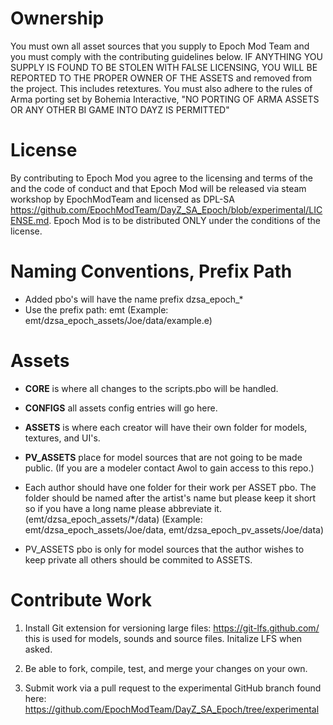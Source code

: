 Ownership
===
You must own all asset sources that you supply to Epoch Mod Team and you must comply with the contributing guidelines below. IF ANYTHING YOU SUPPLY IS FOUND TO BE STOLEN WITH FALSE LICENSING, YOU WILL BE REPORTED TO THE PROPER OWNER OF THE ASSETS and removed from the project. This includes retextures. You must also adhere to the rules of Arma porting set by Bohemia Interactive, "NO PORTING OF ARMA ASSETS OR ANY OTHER BI GAME INTO DAYZ IS PERMITTED"

License
===
By contributing to Epoch Mod you agree to the licensing and terms of the and the code of conduct and that Epoch Mod will be released via steam workshop by EpochModTeam and licensed as DPL-SA https://github.com/EpochModTeam/DayZ_SA_Epoch/blob/experimental/LICENSE.md. Epoch Mod is to be distributed ONLY under the conditions of the license.

Naming Conventions, Prefix Path
===
* Added pbo's will have the name prefix dzsa_epoch_*
* Use the prefix path: emt (Example: emt/dzsa_epoch_assets/Joe/data/example.e)

Assets
===
* **CORE** is where all changes to the scripts.pbo will be handled.
* **CONFIGS** all assets config entries will go here.
* **ASSETS** is where each creator will have their own folder for models, textures, and UI's.
* **PV_ASSETS** place for model sources that are not going to be made public. (If you are a modeler contact Awol to gain access to this repo.)

* Each author should have one folder for their work per ASSET pbo. The folder should be named after the artist's name but please keep it short so if you have a long name please abbreviate it. (emt/dzsa_epoch_assets/*/data) (Example: emt/dzsa_epoch_assets/Joe/data, emt/dzsa_epoch_pv_assets/Joe/data)
* PV_ASSETS pbo is only for model sources that the author wishes to keep private all others should be commited to ASSETS.

Contribute Work
=== 
1. Install Git extension for versioning large files: https://git-lfs.github.com/ this is used for models, sounds and source files. Initalize LFS when asked.

2. Be able to fork, compile, test, and merge your changes on your own. 

3. Submit work via a pull request to the experimental GitHub branch found here: https://github.com/EpochModTeam/DayZ_SA_Epoch/tree/experimental
